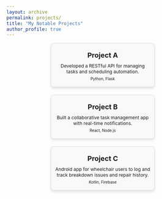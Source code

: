 ```yaml
---
layout: archive
permalink: projects/
title: "My Notable Projects"
author_profile: true
---
```


<head>
  <link rel="stylesheet" href="https://cdnjs.cloudflare.com/ajax/libs/font-awesome/5.15.4/css/all.min.css">
</head>

<style>
  .projects-container {
    display: flex;
    flex-wrap: wrap;
    gap: 20px;
    justify-content: space-evenly;
  }

  .project-card {
    background: #f9f9f9;
    border: 1px solid #ddd;
    border-radius: 8px;
    padding: 10px;  /* Reduced padding for smaller cards */
    width: 250px;  /* Reduced width for smaller cards */
    box-shadow: 0 4px 6px rgba(0, 0, 0, 0.1);
    text-align: center;
    transition: transform 0.3s ease;
  }

  .project-card:hover {
    transform: scale(1.05);
  }

  .project-card h3 {
    margin-bottom: 10px;
    margin-top: 10px;
    font-size: 18px;
  }

  .project-card p {
    font-size: 12px;  /* Smaller text for the summary */
    margin: 5px 0;
  }

  .project-card a {
    color: #007acc;
    text-decoration: none;
    font-weight: bold;
    display: flex;
    justify-content: center;
    align-items: center;
    gap: 5px;
  }

  .project-card a:hover {
    text-decoration: underline;
  }

  .project-card i {
    font-size: 18px; /* Adjust size for the GitHub icon */
  }
</style>

<div class="projects-container">
  <div class="project-card">
    <h3>Project A</h3>
    <p>Developed a RESTful API for managing tasks and scheduling automation.</p>
    <p><small>Python, Flask</small></p>
    <a href="https://github.com/your-project" target="_blank"><i class="fab fa-github"></i></a>
  </div>

  <div class="project-card">
    <h3>Project B</h3>
    <p>Built a collaborative task management app with real-time notifications.</p>
    <p><small>React, Node.js</small></p>
    <a href="https://github.com/your-project" target="_blank"><i class="fab fa-github"></i></a>
  </div>

  <div class="project-card">
    <h3>Project C</h3>
    <p>Android app for wheelchair users to log and track breakdown issues and repair history.</p>
    <p><small>Kotlin, Firebase</small></p>
    <a href="https://github.com/your-project" target="_blank"><i class="fab fa-github"></i></a>
  </div>

  <!-- Add more project cards here -->
</div>
